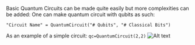 Basic Quantum Circuits can be made quite easily but more complexities can be added:
One can make quantum circuit with qubits as such:
```
"Circuit Name" = QuantumCircuit("# Qubits", "# Classical Bits")
```
As an example of a simple circuit:
```qc=QuantumCircuit(2,2)```
![Alt text](/relative/path/to/img.jpg?raw=true "Optional Title")
